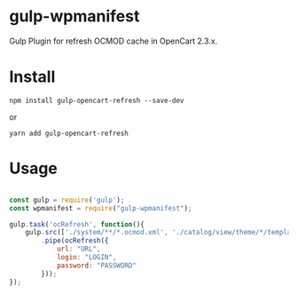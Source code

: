 # gulp-wpmanifest

 Gulp Plugin for refresh OCMOD cache in OpenCart 2.3.x.


# Install

```
npm install gulp-opencart-refresh --save-dev
```
or

```
yarn add gulp-opencart-refresh
```
# Usage

```javascript

const gulp = require('gulp');
const wpmanifest = require("gulp-wpmanifest");

gulp.task('ocRefresh', function(){
	gulp.src(['./system/**/*.ocmod.xml', './catalog/view/theme/*/template/**/*.tpl'])
		.pipe(ocRefresh({
			url: "URL",
			login: "LOGIN",
			password: "PASSWORD"
		}));
});
